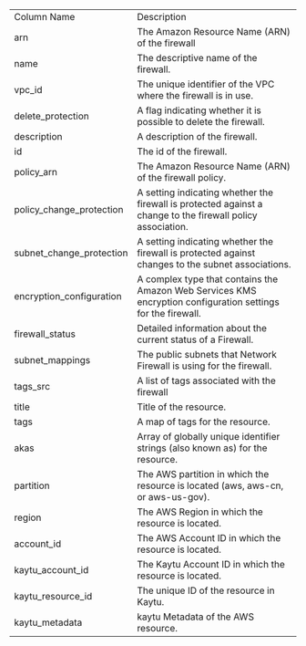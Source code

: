 <table>
	<tr><td>Column Name</td><td>Description</td></tr>
	<tr><td>arn</td><td>The Amazon Resource Name (ARN) of the firewall</td></tr>
	<tr><td>name</td><td>The descriptive name of the firewall.</td></tr>
	<tr><td>vpc_id</td><td>The unique identifier of the VPC where the firewall is in use.</td></tr>
	<tr><td>delete_protection</td><td>A flag indicating whether it is possible to delete the firewall.</td></tr>
	<tr><td>description</td><td>A description of the firewall.</td></tr>
	<tr><td>id</td><td>The id of the firewall.</td></tr>
	<tr><td>policy_arn</td><td>The Amazon Resource Name (ARN) of the firewall policy.</td></tr>
	<tr><td>policy_change_protection</td><td>A setting indicating whether the firewall is protected against a change to the firewall policy association.</td></tr>
	<tr><td>subnet_change_protection</td><td>A setting indicating whether the firewall is protected against changes to the subnet associations.</td></tr>
	<tr><td>encryption_configuration</td><td>A complex type that contains the Amazon Web Services KMS encryption configuration settings for the firewall.</td></tr>
	<tr><td>firewall_status</td><td>Detailed information about the current status of a Firewall.</td></tr>
	<tr><td>subnet_mappings</td><td>The public subnets that Network Firewall is using for the firewall.</td></tr>
	<tr><td>tags_src</td><td>A list of tags associated with the firewall</td></tr>
	<tr><td>title</td><td>Title of the resource.</td></tr>
	<tr><td>tags</td><td>A map of tags for the resource.</td></tr>
	<tr><td>akas</td><td>Array of globally unique identifier strings (also known as) for the resource.</td></tr>
	<tr><td>partition</td><td>The AWS partition in which the resource is located (aws, aws-cn, or aws-us-gov).</td></tr>
	<tr><td>region</td><td>The AWS Region in which the resource is located.</td></tr>
	<tr><td>account_id</td><td>The AWS Account ID in which the resource is located.</td></tr>
	<tr><td>kaytu_account_id</td><td>The Kaytu Account ID in which the resource is located.</td></tr>
	<tr><td>kaytu_resource_id</td><td>The unique ID of the resource in Kaytu.</td></tr>
	<tr><td>kaytu_metadata</td><td>kaytu Metadata of the AWS resource.</td></tr>
</table>
